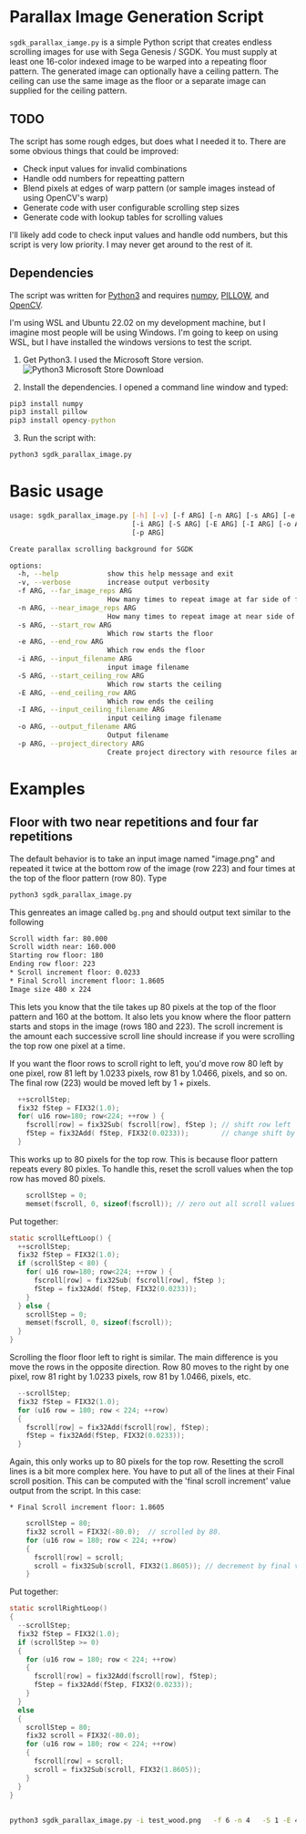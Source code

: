 # Parallax Image Generation Script

`sgdk_parallax_iamge.py` is a simple Python script that creates endless
scrolling images for use with Sega Genesis / SGDK.  You must supply at least
one 16-color indexed image to be warped into a repeating floor pattern.  The
generated image can optionally have a ceiling pattern.  The ceiling  can use
the same image as the floor or a separate image can supplied for the ceiling
pattern.

## TODO
The script has some rough edges, but does what I needed it to.  There are 
some obvious things that could be improved:

* Check input values for invalid combinations
* Handle odd numbers for repeatting pattern
* Blend pixels at edges of warp pattern (or sample images instead of 
  using OpenCV's warp)
* Generate code with user configurable scrolling step sizes 
* Generate code with lookup tables for scrolling values

I'll likely add code to check input values and handle odd numbers, but this
script is very low priority.  I may never get around to the rest of it.


## Dependencies
The script was written for [Python3](https://www.python.org/downloads/) and requires 
[numpy](https://numpy.org/), [PILLOW](https://python-pillow.org/), and 
[OpenCV](https://opencv.org/).

I'm using WSL and Ubuntu 22.02 on my development machine, but I imagine 
most people will be using Windows.  I'm going to keep on using WSL, but 
I have installed the windows versions to test the script. 
1. Get Python3. I used the Microsoft Store version.
![Python3 Microsoft Store Download](https://raw.githubusercontent.com/radioation/SGDK_Scrolling/main/ParallaxPy/python_win_install.png)

2. Install the dependencies.  I opened a command line window and typed:
```cmd
pip3 install numpy
pip3 install pillow
pip3 install opency-python
```
3. Run the script with:
```cmd
python3 sgdk_parallax_image.py
```

# Basic usage

```bash
usage: sgdk_parallax_image.py [-h] [-v] [-f ARG] [-n ARG] [-s ARG] [-e ARG]
                              [-i ARG] [-S ARG] [-E ARG] [-I ARG] [-o ARG]
                              [-p ARG]

Create parallax scrolling background for SGDK

options:
  -h, --help            show this help message and exit
  -v, --verbose         increase output verbosity
  -f ARG, --far_image_reps ARG
                        How many times to repeat image at far side of floor
  -n ARG, --near_image_reps ARG
                        How many times to repeat image at near side of floor
  -s ARG, --start_row ARG
                        Which row starts the floor
  -e ARG, --end_row ARG
                        Which row ends the floor
  -i ARG, --input_filename ARG
                        input image filename
  -S ARG, --start_ceiling_row ARG
                        Which row starts the ceiling
  -E ARG, --end_ceiling_row ARG
                        Which row ends the ceiling
  -I ARG, --input_ceiling_filename ARG
                        input ceiling image filename
  -o ARG, --output_filename ARG
                        Output filename
  -p ARG, --project_directory ARG
                        Create project directory with resource files and simple SGDK code.
```

# Examples
## Floor with two near repetitions and four far repetitions
The default behavior is to take an input image named "image.png" and repeated
it twice at the bottom row of the image (row 223) and four times at the top of
the floor pattern (row 80).  Type 
```bash 
python3 sgdk_parallax_image.py 
```
This genreates an image called `bg.png` and should  output text similar to the
following
```cmd
Scroll width far: 80.000
Scroll width near: 160.000
Starting row floor: 180
Ending row floor: 223
* Scroll increment floor: 0.0233
* Final Scroll increment floor: 1.8605
Image size 480 x 224
```

This lets you know that the tile takes up 80 pixels at the top of the floor
pattern and 160 at the bottom.   It also lets you know where the floor pattern
starts and stops in the image (rows 180 and 223). The scroll increment is the 
amount each successive scroll line should increase if you were scrolling the top
row one pixel at a time.   



If you want the floor rows to scroll right to left, you'd move row 80 left
by one pixel, row 81 left by 1.0233 pixels, row 81 by 1.0466, pixels, and so
on.  The final row (223) would be moved left by 1 +  pixels.
```c
  ++scrollStep;
  fix32 fStep = FIX32(1.0);
  for( u16 row=180; row<224; ++row ) {
    fscroll[row] = fix32Sub( fscroll[row], fStep ); // shift row left
    fStep = fix32Add( fStep, FIX32(0.0233));        // change shift by 0.0233 pixels
  }
```
This works up to 80 pixels for the top row.  This is because floor pattern
repeats every 80 pixles. To handle this, reset the scroll values when the top
row has moved 80 pixels.
```c
    scrollStep = 0;
    memset(fscroll, 0, sizeof(fscroll)); // zero out all scroll values
```
Put together:
```c
static scrollLeftLoop() {
  ++scrollStep;
  fix32 fStep = FIX32(1.0);
  if (scrollStep < 80) {
    for( u16 row=180; row<224; ++row ) {
      fscroll[row] = fix32Sub( fscroll[row], fStep );
      fStep = fix32Add( fStep, FIX32(0.0233));
    }
  } else {
    scrollStep = 0;
    memset(fscroll, 0, sizeof(fscroll));
  }
}
```

Scrolling the floor floor left to right is similar. The main difference is you
move the rows in the opposite direction.  Row 80 moves to the right by one
pixel, row 81 right by 1.0233 pixels, row 81 by 1.0466, pixels, etc.
```c
  --scrollStep;
  fix32 fStep = FIX32(1.0);
  for (u16 row = 180; row < 224; ++row)
  {
    fscroll[row] = fix32Add(fscroll[row], fStep);
    fStep = fix32Add(fStep, FIX32(0.0233));
  }
```
Again, this only works up to 80 pixels for the top row.  Resetting the scroll
lines is a bit more complex here.  You have to put all of the lines at their
Final scroll position. This can be computed with the 'final scroll increment'
value output from the script.  In this case:

`* Final Scroll increment floor: 1.8605`

```c
    scrollStep = 80;
    fix32 scroll = FIX32(-80.0);  // scrolled by 80.
    for (u16 row = 180; row < 224; ++row)
    {
      fscroll[row] = scroll;
      scroll = fix32Sub(scroll, FIX32(1.8605)); // decrement by final value
    }
```
Put together:
```c
static scrollRightLoop()
{
  --scrollStep;
  fix32 fStep = FIX32(1.0);
  if (scrollStep >= 0)
  {
    for (u16 row = 180; row < 224; ++row)
    {
      fscroll[row] = fix32Add(fscroll[row], fStep);
      fStep = fix32Add(fStep, FIX32(0.0233));
    }
  }
  else
  {
    scrollStep = 80;             
    fix32 scroll = FIX32(-80.0); 
    for (u16 row = 180; row < 224; ++row)
    {
      fscroll[row] = scroll;
      scroll = fix32Sub(scroll, FIX32(1.8605));
    }
  }
}
```



## 
```bash
python3 sgdk_parallax_image.py -i test_wood.png   -f 6 -n 4   -S 1 -E 40  -I test_tile.png  -p ../TESTP
```




